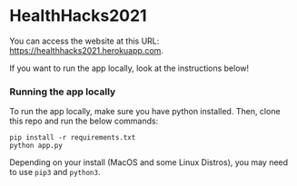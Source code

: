 # HealthHacks2021

You can access the website at this URL: https://healthhacks2021.herokuapp.com.

If you want to run the app locally, look at the instructions below!

### Running the app locally

To run the app locally, make sure you have python installed. Then, clone this repo and run the below commands:

```
pip install -r requirements.txt
python app.py
```

Depending on your install (MacOS and some Linux Distros), you may need to use `pip3` and `python3`. 
